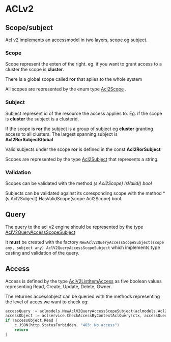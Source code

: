# ACLv2

## Scope/subject

Acl v2 implements an accessmodel in two layers, scope og subject.

### Scope

Scope represent the exten of the right. eg. if you want to grant access to a cluster the scope is **cluster**.

There is a global scope called **ror** that aplies to the whole system

All scopes are represented by the enum type [Acl2Scope](https://docs.ror.sky.test.nhn.no/code/internal/acl/models/#Acl2Scope) .

### Subject

Subject represent id of the resource the access applies to. Eg. if the scope is **cluster** the subject is a clusterid.

If the scope is **ror** the subject is a group of subject eg **cluster** granting access to all clusters. The largest spanning subject is **Acl2RorSubjectGlobal**

Valid subjects under the scope **ror** is defined in the const **Acl2RorSubject**

Scopes are represented by the type [Acl2Subject](https://docs.ror.sky.test.nhn.no/code/internal/acl/models/#Acl2Subject) that represents a string.

### Validation

Scopes can be validated with the method _(s Acl2Scope) IsValid() bool_

Subjects can be validated against its coresponding scope with the method \*(s Acl2Subject) HasValidScope(scope Acl2Scope) bool

## Query

The query to the acl v2 engine should be represented by the type [AclV2QueryAccessScopeSubject](https://docs.ror.sky.test.nhn.no/code/internal/acl/models/#type-aclv2queryaccessscopesubject)

It **must** be created with the factory `NewAclV2QueryAccessScopeSubject(scope any, subject any) AclV2QueryAccessScopeSubject` which implements type casting and validation of the query.

## Access

Access is defined by the type [ AclV2ListItemAccess](https://docs.ror.sky.test.nhn.no/code/internal/acl/models/#type-aclv2listitemaccess) as five boolean values representing Read, Create, Update, Delete, Owner.

The returnes accessobject can be queried with the methods representing the level of acces we want to check eg:

```go
accessQuery := aclmodels.NewAclV2QueryAccessScopeSubject(aclmodels.Acl2ScopeRor, aclmodels.Acl2RorSubjectGlobal)
accessObject := aclservice.CheckAccessByContextAclQuery(ctx, accessQuery)
if !accessObject.Read {
    c.JSON(http.StatusForbidden, "403: No access")
    return
}
```

